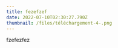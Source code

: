 ```yaml
---
title: fezefzef
date: 2022-07-10T02:30:27.790Z
thumbnail: /files/téléchargement-4-.png
---
```

fzefezfez
